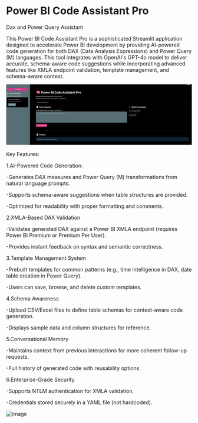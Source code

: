 # Power BI Code Assistant Pro
Dax and Power Query Assistant


This Power BI Code Assistant Pro is a sophisticated Streamlit application designed to accelerate Power BI development by providing AI-powered code generation for both DAX (Data Analysis Expressions) and Power Query (M) languages. This tool integrates with OpenAI's GPT-4o model to deliver accurate, schema-aware code suggestions while incorporating advanced features like XMLA endpoint validation, template management, and schema-aware context.

![alt image](https://github.com/boprosv/DAX_and_Power_Query/blob/main/Screenshot%202025-03-27%20095316.png?raw=true)

Key Features:

1.AI-Powered Code Generation:

-Generates DAX measures and Power Query (M) transformations from natural language prompts.

-Supports schema-aware suggestions when table structures are provided.

-Optimized for readability with proper formatting and comments.

2.XMLA-Based DAX Validation

-Validates generated DAX against a Power BI XMLA endpoint (requires Power BI Premium or Premium Per User).

-Provides instant feedback on syntax and semantic correctness.

3.Template Management System

-Prebuilt templates for common patterns (e.g., time intelligence in DAX, date table creation in Power Query).

-Users can save, browse, and delete custom templates.

4.Schema Awareness

-Upload CSV/Excel files to define table schemas for context-aware code generation.

-Displays sample data and column structures for reference.

5.Conversational Memory

-Maintains context from previous interactions for more coherent follow-up requests.

-Full history of generated code with reusability options.

6.Enterprise-Grade Security

-Supports NTLM authentication for XMLA validation.

-Credentials stored securely in a YAML file (not hardcoded).


![image](https://github.com/user-attachments/assets/de5393cb-fd21-4a49-b5c6-f5c6ad70da2c)

